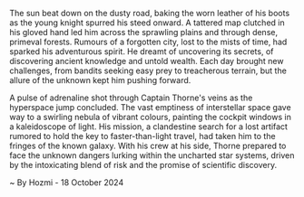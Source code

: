 
The sun beat down on the dusty road, baking the worn leather of his boots as the young knight spurred his steed onward. A tattered map clutched in his gloved hand led him across the sprawling plains and through dense, primeval forests. Rumours of a forgotten city, lost to the mists of time, had sparked his adventurous spirit. He dreamt of uncovering its secrets, of discovering ancient knowledge and untold wealth. Each day brought new challenges, from bandits seeking easy prey to treacherous terrain, but the allure of the unknown kept him pushing forward. 

A pulse of adrenaline shot through Captain Thorne's veins as the hyperspace jump concluded. The vast emptiness of interstellar space gave way to a swirling nebula of vibrant colours, painting the cockpit windows in a kaleidoscope of light. His mission, a clandestine search for a lost artifact rumored to hold the key to faster-than-light travel, had taken him to the fringes of the known galaxy. With his crew at his side, Thorne prepared to face the unknown dangers lurking within the uncharted star systems, driven by the intoxicating blend of risk and the promise of scientific discovery. 

~ By Hozmi - 18 October 2024
